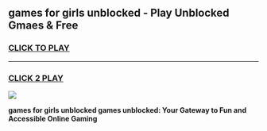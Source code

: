 
## games for girls unblocked - Play Unblocked Gmaes & Free
<h3>
<a href="https://premium.freeplayer.one?title=games_for_girls_unblocked&ref=20F">CLICK TO PLAY</a></h3>
<hr>

<h3>
<a href="https://premium.freeplayer.one?title=games_for_girls_unblocked&ref=20F">CLICK 2 PLAY</a>
  
</h3>

<a href="https://premium.freeplayer.one?title=games_for_girls_unblocked&ref=20F/"><img src="https://clearcache.store/games.png"></a>


**games for girls unblocked games unblocked: Your Gateway to Fun and Accessible Online Gaming**
